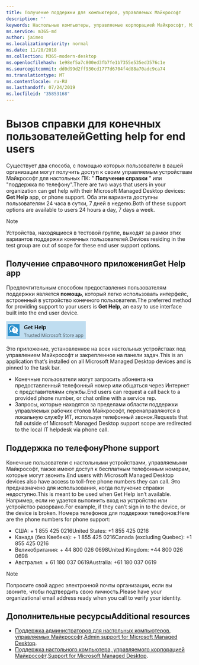 ```yaml
---
title: Получение поддержки для компьютеров, управляемых Майкрософт
description: ''
keywords: Настольные компьютеры, управляемые корпорацией Майкрософт, Microsoft 365, служба, документация
ms.service: m365-md
author: jaimeo
ms.localizationpriority: normal
ms.date: 11/28/2018
ms.collection: M365-modern-desktop
ms.openlocfilehash: 1e98ef5a7c800ed3fb7fe1b7355e535ed3576c1e
ms.sourcegitcommit: dd0d99d2ff930cd1777d6704f4d88a70adc9ca74
ms.translationtype: MT
ms.contentlocale: ru-RU
ms.lasthandoff: 07/24/2019
ms.locfileid: "35853168"
---
```

# <a name="getting-help-for-end-users"></a><span data-ttu-id="39931-103">Вызов справки для конечных пользователей</span><span class="sxs-lookup"><span data-stu-id="39931-103">Getting help for end users</span></span>

<span data-ttu-id="39931-104">Существует два способа, с помощью которых пользователи в вашей организации могут получить доступ к своим управляемым устройствам Майкрософт для настольных ПК: " **Получение справки** " или "поддержка по телефону".</span><span class="sxs-lookup"><span data-stu-id="39931-104">There are two ways that users in your organization can get help with their Microsoft Managed Desktop devices: **Get Help** app, or phone support.</span></span> <span data-ttu-id="39931-105">Оба эти варианта доступны пользователям 24 часа в сутки, 7 дней в неделю.</span><span class="sxs-lookup"><span data-stu-id="39931-105">Both of these support options are available to users 24 hours a day, 7 days a week.</span></span> 
>[!NOTE]
><span data-ttu-id="39931-106">Устройства, находящиеся в тестовой группе, выходят за рамки этих вариантов поддержки конечных пользователей.</span><span class="sxs-lookup"><span data-stu-id="39931-106">Devices residing in the test group are out of scope for these end user support options.</span></span> 

## <a name="get-help-app"></a><span data-ttu-id="39931-107">Получение справочного приложения</span><span class="sxs-lookup"><span data-stu-id="39931-107">Get Help app</span></span>

<span data-ttu-id="39931-108">Предпочтительным способом предоставления пользователям поддержки является **помощь**, который легко использовать интерфейс, встроенный в устройство конечного пользователя.</span><span class="sxs-lookup"><span data-stu-id="39931-108">The preferred method for providing support to your users is **Get Help**, an easy to use interface built into the end user device.</span></span>  

![Получение справки](images/get-help.png)

<span data-ttu-id="39931-110">Это приложение, установленное на всех настольных устройствах под управлением Майкрософт и закрепленное на панели задач.</span><span class="sxs-lookup"><span data-stu-id="39931-110">This is an application that’s installed on all Microsoft Managed Desktop devices and is pinned to the task bar.</span></span> 

- <span data-ttu-id="39931-111">Конечные пользователи могут запросить абонента на предоставленный телефонный номер или общаться через Интернет с представителями службы.</span><span class="sxs-lookup"><span data-stu-id="39931-111">End users can request a call back to a provided phone number, or chat online with a service rep.</span></span>
- <span data-ttu-id="39931-112">Запросы, которые находятся за пределами области поддержки управляемых рабочих столов Майкрософт, перенаправляются в локальную службу ИТ, используя телефонный звонок.</span><span class="sxs-lookup"><span data-stu-id="39931-112">Requests that fall outside of Microsoft Managed Desktop support scope are redirected to the local IT helpdesk via phone call.</span></span>  

## <a name="phone-support"></a><span data-ttu-id="39931-113">Поддержка по телефону</span><span class="sxs-lookup"><span data-stu-id="39931-113">Phone support</span></span>

<span data-ttu-id="39931-114">Конечные пользователи с настольными устройствами, управляемыми Майкрософт, также имеют доступ к бесплатным телефонным номерам, которые могут звонить.</span><span class="sxs-lookup"><span data-stu-id="39931-114">End users with Microsoft Managed Desktop devices also have access to toll-free phone numbers they can call.</span></span> <span data-ttu-id="39931-115">Это предназначено для использования, когда получение справки недоступно.</span><span class="sxs-lookup"><span data-stu-id="39931-115">This is meant to be used when Get Help isn’t available.</span></span> <span data-ttu-id="39931-116">Например, если не удается выполнить вход на устройство или устройство разорвано.</span><span class="sxs-lookup"><span data-stu-id="39931-116">For example, if they can’t sign in to the device, or the device is broken.</span></span> <span data-ttu-id="39931-117">Номера телефонов для поддержки телефонов:</span><span class="sxs-lookup"><span data-stu-id="39931-117">Here are the phone numbers for phone support:</span></span>

- <span data-ttu-id="39931-118">США: + 1 855 425 0216</span><span class="sxs-lookup"><span data-stu-id="39931-118">United States: +1 855 425 0216</span></span>
- <span data-ttu-id="39931-119">Канада (без Квебека): + 1 855 425 0216</span><span class="sxs-lookup"><span data-stu-id="39931-119">Canada (excluding Quebec): +1 855 425 0216</span></span>
- <span data-ttu-id="39931-120">Великобритания: + 44 800 026 0698</span><span class="sxs-lookup"><span data-stu-id="39931-120">United Kingdom: +44 800 026 0698</span></span>
- <span data-ttu-id="39931-121">Австралия: + 61 180 037 0619</span><span class="sxs-lookup"><span data-stu-id="39931-121">Australia: +61 180 037 0619</span></span>

>[!NOTE]
><span data-ttu-id="39931-122">Попросите свой адрес электронной почты организации, если вы звоните, чтобы подтвердить свою личность.</span><span class="sxs-lookup"><span data-stu-id="39931-122">Please have your organizational email address ready when you call to verify your identity.</span></span> 

## <a name="additional-resources"></a><span data-ttu-id="39931-123">Дополнительные ресурсы</span><span class="sxs-lookup"><span data-stu-id="39931-123">Additional resources</span></span>
- <span data-ttu-id="39931-124">[Поддержка администраторов для настольных компьютеров, управляемых Майкрософт](admin-support.md).</span><span class="sxs-lookup"><span data-stu-id="39931-124">[Admin support for Microsoft Managed Desktop](admin-support.md).</span></span> 
- <span data-ttu-id="39931-125">[Поддержка настольного компьютера, управляемого корпорацией Майкрософт](../service-description/support.md).</span><span class="sxs-lookup"><span data-stu-id="39931-125">[Support for Microsoft Managed Desktop](../service-description/support.md).</span></span>
